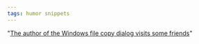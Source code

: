 ```yaml
---
tags: humor snippets
---
```


"[The author of the Windows file copy dialog visits some friends](http://xkcd.com/612/)"
